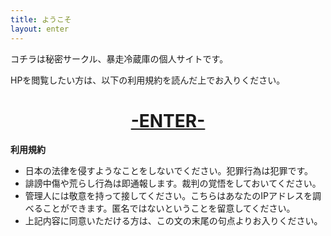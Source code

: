 ```yaml
---
title: ようこそ
layout: enter
---
```


コチラは秘密サークル、暴走冷蔵庫の個人サイトです。


HPを閲覧したい方は、以下の利用規約を読んだ上でお入りください。

<h1 style="text-align: center"><a href="./dummy.html">-ENTER-</a></h1>

**利用規約**
- 日本の法律を侵すようなことをしないでください。犯罪行為は犯罪です。
- 誹謗中傷や荒らし行為は即通報します。裁判の覚悟をしておいてください。
- 管理人には敬意を持って接してください。こちらはあなたのIPアドレスを調べることができます。匿名ではないということを留意してください。
- 上記内容に同意いただける方は、この文の末尾の句点よりお入りください<a href="./top.html"  style="color: #000000;text-decoration: none;">。</a>
